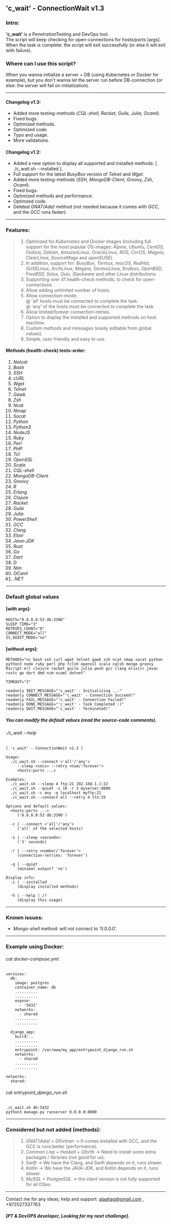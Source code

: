 ## 'c_wait' - ConnectionWait v1.3

### Intro:  

**'c_wait'** is a PenetrationTesting and DevOps tool.  
The script will keep checking for open-connections for hosts/ports [args].  
When the task is complete: the script will exit successfully (or else it will exit with failure).  

### Where can I use this script?  
When you wanna initialize a server + DB (using Kubernetes or Docker for example), but you don't wanna let the server run before DB-connection (or else: the server will fail on initialization).  

---

<h4>Changelog v1.3:</h4>  

- Added more testing-methods (_CQL-shell, Racket, Guile, Julia, Ocaml_).  
- Fixed bugs.  
- Optimized methods.  
- Optimized code.  
- Typo and usage.  
- More validations.  

<h4>Changelog v1.2:</h4>  

- Added a new option to display all supported and installed methods: [ ./c_wait.sh --installed ].  
- Full support for the latest _BusyBox_ version of _Telnet_ and _Wget_.  
- Added more testing-methods (_SSH, MongoDB-Client, Groovy, Zsh, Ocaml_).  
- Fixed bugs.  
- Optimized methods and performance.  
- Optimzed code.  
- Deleted _GNAT(Ada)_ method (not needed because it comes with _GCC_, and the _GCC_ runs faster).  

---

### Features:  

>1. Optimized for _Kubernetes_ and _Docker_ images (including full support for the most popular OS-images: _Alpine, Ubuntu, CentOS, Fedora, Debian, AmazonLinux, OracleLinux, ROS, CirrOS, Mageia, ClearLinux, SourceMage_ and _openSUSE_).  
>2. In addition, support for: _BusyBox, Termux, macOS, RedHat, SUSELinux, ArchLinux, Mageia, GentooLinux, Endless, OpenBSD, FreeBSD, Solus, Guix, Slackware_ and other Linux distributions.  
>3. Supporting over 41 health-check methods, to check for open-connections.  
>4. Allow adding unlimited number of hosts.  
>5. Allow connection-mode:  
  @ 'all' hosts must be connected to complete the task.  
  @ 'any' of the hosts must be connected to complete the task.  
>6. Allow limited/forever connection-retries.  
>7. Option to display the installed and supported methods on host machine.  
>8. Custom methods and messages (easily editable from global values).  
>9. Simple, user-friendly and easy to use.  

<h4>Methods (health-check) tests-order:</h4>  

1. _Netcat_  
2. _Bash_  
3. _SSH_  
4. _cURL_  
5. _Wget_  
6. _Telnet_  
7. _Gawk_  
8. _Zsh_  
9. _Ncat_  
10. _Nmap_  
11. _Socat_  
12. _Python_  
13. _Python3_  
14. _NodeJS_  
15. _Ruby_  
16. _Perl_  
17. _PHP_  
18. _Tcl_  
19. _OpenSSL_  
20. _Scala_  
21. _CQL-shell_  
22. _MongoDB-Client_  
23. _Groovy_  
24. _R_  
25. _Erlang_  
26. _Clojure_  
27. _Racket_  
28. _Guile_  
29. _Julia_  
30. _PowerShell_  
31. _GCC_  
32. _Clang_  
33. _Elixir_  
34. _Java-JDK_  
35. _Rust_  
36. _Go_  
37. _Dart_  
38. _D_  
39. _Nim_  
40. _OCaml_  
41. _.NET_  

---

### Default global values  

 <h4>[with args]:</h4> 

```
HOSTS="8.8.8.8:53 db:3306"  
SLEEP_TIME="3"  
RETRIES_COUNT="0"  
CONNECT_MODE="all"  
IS_QUIET_MODE="no"  
```

<h4>[without args]:</h4>

```
METHODS="nc bash ssh curl wget telnet gawk zsh ncat nmap socat python python3 node ruby perl php tclsh openssl scala cqlsh mongo groovy Rscript erl clojure racket guile julia pwsh gcc clang elixirc javac rustc go dart dmd nim ocaml dotnet"

TIMEOUT="2"

readonly INIT_MESSAGE="'c_wait' - Initializing ..."
readonly CONNECT_MESSAGE="'c_wait' - Connection Succeed!"
readonly FAIL_MESSAGE="'c_wait' - Connection Failed!"
readonly DONE_MESSAGE="'c_wait' - Task Completed :)"
readonly QUIT_MESSAGE="'c_wait' - Terminated!"
```

<h5>You can modify the default values (read the source-code comments).</h5>  

<h6>./c_wait --help</h6>  

```
[ 'c_wait' - ConnectionWait v1.3 ]

Usage:
  ./c_wait.sh --connect <'all'/'any'>
     --sleep <secs> --retry <num/'forever'>
     <hosts:ports ...>

Examples:
  ./c_wait.sh --sleep 4 ftp:21 192.168.1.1:22
  ./c_wait.sh --quiet -s 10 -r 3 myserver:8000
  ./c_wait.sh -c any -q localhost myftp:21
  ./c_wait.sh --connect all --retry 4 tln:25

Options and default values:
  <hosts:ports ...>
     ('8.8.8.8:53 db:3306')

  -c | --connect <'all'/'any'>
     ('all' of the selected hosts)

  -s | --sleep <seconds>
     ('3' seconds)

  -r | --retry <number/'forever'>
     (connection-retries: 'forever')

  -q | --quiet
     (minimal output? 'no')

Display info:
  -i | --installed
     (display installed methods)

  -h | --help | /?
     (display this usage)
```
    
---

<h3>Known issues:</h3>  

- _Mongo-shell_ method: will not connect to '0.0.0.0'.  

---

### Example using Docker: 

<h6>cat docker-compose.yml:</h6>  

```
services:  
  db:  
    image: postgres  
    container_name: db  
    ..........  
    ..........  
    expose:  
      - '5432'
    networks:  
      - shared  
    ..........  
    ..........  

  django_app:  
    build: .  
    ..........  
    ..........  
    entrypoint: /var/www/my_app/entrypoint_django_run.sh  
    networks:  
      - shared  
    ..........  
    ..........  

networks:  
  shared:    
```

<h6>cat entrypoint_django_run.sh</h6>  

```
./c_wait.sh db:5432  
python3 manage.py runserver 0.0.0.0:8000  
```

---

### Considered but not added (methods): 

> 1. _GNAT(Ada) + GFortran_ -> It comes installed with GCC, and the GCC is runs better (performance).  
> 2. _Common Lisp + Haskell + Gforth_ -> Need to install some extra packages / libraries (not good for us).  
> 3. _Swift_ -> We have the Clang, and Swift depends on it, runs slower.  
> 4. _Kotlin_ -> We have the JAVA-JDK, and Kotlin depends on it, runs slower.  
> 5. _MySQL + PostgreSQL_ -> the client version is not fully supported for all OSes.  

---

Contact me for any ideas, help and support: alaahag@gmail.com , +972527337763  
<h5>[PT & DevOPS developer, Looking for my next challenge].</h5>
